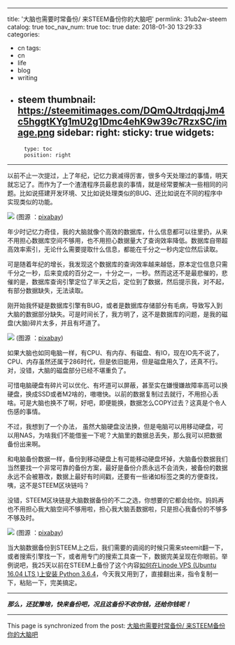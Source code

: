 
---
title: '大脑也需要时常备份/ 来STEEM备份你的大脑吧'
permlink: 31ub2w-steem
catalog: true
toc_nav_num: true
toc: true
date: 2018-01-30 13:29:33
categories:
- cn
tags:
- cn
- life
- blog
- writing
- steem
thumbnail: https://steemitimages.com/DQmQJtrdqqjJm4c5hggtKYg1mU2g1Dmc4ehK9w39c7RzxSC/image.png
sidebar:
    right:
        sticky: true
widgets:
    -
        type: toc
        position: right
---


以前不止一次提过，上了年纪，记忆力衰减得厉害，很多今天处理过的事情，明天就忘记了。而作为了一个渣渣程序员最悲哀的事情，就是经常要解决一些相同的问题。比如说搭建开发环境、又比如说处理类似的BUG、还比如说在不同的程序中实现类似的功能。

![](https://steemitimages.com/DQmQJtrdqqjJm4c5hggtKYg1mU2g1Dmc4ehK9w39c7RzxSC/image.png)
(图源 ：[pixabay](https://pixabay.com))

年少时记忆力奇佳，我的大脑就像个高效的数据库，什么信息都可以往里扔，从来不用担心数据库空间不够用，也不用担心数据量大了查询效率降低。数据库自带超高效率索引，无论什么需要提取什么信息，都能在千分之一秒内定位然后读取。

可是随着年纪的增长，我发现这个数据库的查询效率越来越低，原本定位信息只需千分之一秒，后来变成的百分之一，十分之一，一秒。然而这还不是最悲催的，悲催的是，数据库查询引擎定位了半天之后，定位到了数据，然后提示我，对不起，有部分数据缺失，无法读取。

刚开始我怀疑是数据库引擎有BUG，或者是数据库存储部分有毛病，导致写入到大脑的数据部分缺失。可是时间长了，我方明了，这不是数据库的问题，是我的磁盘(大脑)碎片太多，并且有坏道了。

![](https://steemitimages.com/DQmduJMrwz9dTsLpt14K5PAwNyiZD4PQsC9VBkwN2TKrZFT/image.png)
(图源 ：[pixabay](https://pixabay.com))

如果大脑也如同电脑一样，有CPU、有内存、有磁盘、有IO，现在IO先不说了，CPU、内存虽然还属于286时代，但是依旧能用，但是磁盘用久了，还真不行。对，没错，大脑的磁盘部分已经不堪重负了。

可惜电脑硬盘有碎片可以优化、有坏道可以屏蔽，甚至实在嫌慢嫌故障率高可以换硬盘，换成SSD或者M2啥的，嗷嗷快。以前的数据复制过去就行，不用担心丢啥。可是大脑也换不了啊，好吧，即便能换，数据怎么COPY过去？这真是个令人伤感的事情。

不过，我想到了一个办法， 虽然大脑硬盘没法换，但是电脑可以用移动硬盘，可以用NAS，为啥我们不能借鉴一下呢？大脑里的数据总丢失，那么我可以把数据备份出来啊。

和电脑备份数据一样，备份到移动硬盘上有可能移动硬盘坏掉，大脑备份数据我们当然要找一个非常可靠的备份方案，最好是备份介质永远不会消失，被备份的数据永远不会被篡改，数据上最好有时间戳，还要有一些诸如标签之类的方便查找，咦，这不是STEEM区块链吗？

没错，STEEM区块链是大脑数据备份的不二之选，你想要的它都会给你。妈妈再也不用担心我大脑空间不够用啦，担心我大脑丢数据啦，只是担心我备份的不够多不够及时。

![](https://steemitimages.com/DQmYoRKgHLNsLTwKBB2P18CuKYUpjKukPuTNxV3LADv2WvL/image.png)
(图源 ：[pixabay](https://pixabay.com))

当大脑数据备份到STEEM上之后，我们需要的调阅的时候只需来steemit翻一下，或者搜索引擎找一下，或者用专门的搜索工具查一下，数据完美呈现在你眼前。举例说吧，我25天以前在STEEM上备份了这个内容[如何在Linode VPS (Ubuntu 16.04 LTS )上安装 Python 3.6.4](https://steemit.com/python/@oflyhigh/linode-vps-ubuntu-16-04-lts-python-3-6-4)，今天我又用到了，直接翻出来，指令复制一下，粘贴一下，完美搞定。

---
***那么，还犹豫啥，快来备份吧，况且这备份不收你钱，还给你钱呢！***

- - -

This page is synchronized from the post: [大脑也需要时常备份/ 来STEEM备份你的大脑吧](https://steemit.com/@oflyhigh/31ub2w-steem)
